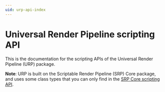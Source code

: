 ```yaml
---
uid: urp-api-index
---
```


# Universal Render Pipeline scripting API

This is the documentation for the scripting APIs of the Universal Render Pipeline (URP) package.

**Note**:  URP is built on the Scriptable Render Pipeline (SRP) Core package, and uses some class types that you can only find in the [SRP Core scripting API](https://docs.unity3d.com/Packages/com.unity.render-pipelines.core@17.0/api/index.html).
